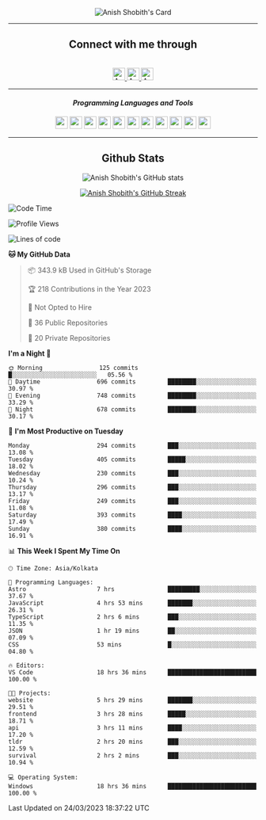 <div align="center">

![Anish Shobith's Card](https://cardivo.vercel.app/api?name=Anish%20Shobith%20P%20S&description=Hi%20there%F0%9F%91%8B,%20I%20am%20a%2020-years-old.%20I%20am%20a%20Web%20and%20Application%20developer%20from%20India.%20Nice%20to%20meet%20you%20all.%20Looking%20forward%20to%20paritcipate%20with%20you.&image=https://i.imgur.com/WlQk3PY.jpg&&disableAnimation=true&site=https://anishshobithps.tech&pattern=plus&colorPattern=%23171616&backgroundColor=%231a1b26&instagram=anish_shobith&linkedin=Anish%20Shobith%20P%20S&fontColor=%23ffffff&iconColor=%23ffffff)

<hr>
 <h2> Connect with me through </h2>
<br>
<a href="https://www.instagram.com/anish_shobith/">
    <img alt="Anish Shobith's Instagram" width="25px" src="https://raw.githubusercontent.com/Anish-Shobith/Anish-Shobith/master/assets/socials/instagram.svg">
    </a>
    <a href="https://discord.gg/cWgDskT">
    <img alt="Anish Shobith's Discord", width="25px" src="https://raw.githubusercontent.com/Anish-Shobith/Anish-Shobith/master/assets/socials/discord.svg">
    </a>
    <a href="https://open.spotify.com/user/goshcrm0y9jzum2lffvu6f4hz">
    <img alt="Anish Shobith's Spotify", width="25px" src="https://raw.githubusercontent.com/Anish-Shobith/Anish-Shobith/master/assets/socials/spotify.svg">
    </a>
    <br>
    <hr>
    <h4> <i> Programming Languages and Tools </i> </h4>
    <img width="25px" src="https://raw.githubusercontent.com/Anish-Shobith/Anish-Shobith/master/assets/languages/javascript.svg">
    <img width="25px" src="https://raw.githubusercontent.com/Anish-Shobith/Anish-Shobith/master/assets/languages/typescript.svg">
    <img width="25px" src="https://raw.githubusercontent.com/Anish-Shobith/Anish-Shobith/master/assets/languages/cpp.svg">
    <img width="25px" src="https://raw.githubusercontent.com/Anish-Shobith/Anish-Shobith/master/assets/languages/ruby.svg">
    <img width="25px" src="https://raw.githubusercontent.com/Anish-Shobith/Anish-Shobith/master/assets/languages/html.svg">
    <img width="25px" src="https://raw.githubusercontent.com/Anish-Shobith/Anish-Shobith/master/assets/tools/nodejs.svg">
    <img width="25px" src="https://raw.githubusercontent.com/Anish-Shobith/Anish-Shobith/master/assets/tools/docker.svg">
    <img width="25px" src="https://raw.githubusercontent.com/Anish-Shobith/Anish-Shobith/master/assets/tools/webstorm.svg">
    <img width="25px" src="https://raw.githubusercontent.com/Anish-Shobith/Anish-Shobith/master/assets/tools/intellij.svg">
    <img width="25px" src="https://raw.githubusercontent.com/Anish-Shobith/Anish-Shobith/master/assets/tools/visualstudiocode.svg">
    <img width="25px" src="https://raw.githubusercontent.com/Anish-Shobith/Anish-Shobith/master/assets/tools/git.svg">
<hr>
 <h2> Github Stats </h2>

![Anish Shobith's GitHub stats](https://github-readme-stats-fk82.vercel.app/api?username=Anish-Shobith&show_icons=true&theme=tokyonight&count_private=true)

[![Anish Shobith's GitHub Streak](https://streak-stats.demolab.com?user=Anish-Shobith&theme=tokyonight&hide_border=true&border_radius=4.6)](https://git.io/streak-stats)

</div>

<!--START_SECTION:waka-->
![Code Time](http://img.shields.io/badge/Code%20Time-856%20hrs%2020%20mins-blue)

![Profile Views](http://img.shields.io/badge/Profile%20Views-12-blue)

![Lines of code](https://img.shields.io/badge/From%20Hello%20World%20I%27ve%20Written-498.8%20thousand%20lines%20of%20code-blue)

**🐱 My GitHub Data** 

> 📦 343.9 kB Used in GitHub's Storage 
 > 
> 🏆 218 Contributions in the Year 2023
 > 
> 🚫 Not Opted to Hire
 > 
> 📜 36 Public Repositories 
 > 
> 🔑 20 Private Repositories 
 > 
**I'm a Night 🦉** 

```text
🌞 Morning                125 commits         █░░░░░░░░░░░░░░░░░░░░░░░░   05.56 % 
🌆 Daytime                696 commits         ████████░░░░░░░░░░░░░░░░░   30.97 % 
🌃 Evening                748 commits         ████████░░░░░░░░░░░░░░░░░   33.29 % 
🌙 Night                  678 commits         ████████░░░░░░░░░░░░░░░░░   30.17 % 
```
📅 **I'm Most Productive on Tuesday** 

```text
Monday                   294 commits         ███░░░░░░░░░░░░░░░░░░░░░░   13.08 % 
Tuesday                  405 commits         █████░░░░░░░░░░░░░░░░░░░░   18.02 % 
Wednesday                230 commits         ███░░░░░░░░░░░░░░░░░░░░░░   10.24 % 
Thursday                 296 commits         ███░░░░░░░░░░░░░░░░░░░░░░   13.17 % 
Friday                   249 commits         ███░░░░░░░░░░░░░░░░░░░░░░   11.08 % 
Saturday                 393 commits         ████░░░░░░░░░░░░░░░░░░░░░   17.49 % 
Sunday                   380 commits         ████░░░░░░░░░░░░░░░░░░░░░   16.91 % 
```


📊 **This Week I Spent My Time On** 

```text
🕑︎ Time Zone: Asia/Kolkata

💬 Programming Languages: 
Astro                    7 hrs               █████████░░░░░░░░░░░░░░░░   37.67 % 
JavaScript               4 hrs 53 mins       ███████░░░░░░░░░░░░░░░░░░   26.31 % 
TypeScript               2 hrs 6 mins        ███░░░░░░░░░░░░░░░░░░░░░░   11.35 % 
JSON                     1 hr 19 mins        ██░░░░░░░░░░░░░░░░░░░░░░░   07.09 % 
CSS                      53 mins             █░░░░░░░░░░░░░░░░░░░░░░░░   04.80 % 

🔥 Editors: 
VS Code                  18 hrs 36 mins      █████████████████████████   100.00 % 

🐱‍💻 Projects: 
website                  5 hrs 29 mins       ███████░░░░░░░░░░░░░░░░░░   29.51 % 
frontend                 3 hrs 28 mins       █████░░░░░░░░░░░░░░░░░░░░   18.71 % 
api                      3 hrs 11 mins       ████░░░░░░░░░░░░░░░░░░░░░   17.20 % 
tldr                     2 hrs 20 mins       ███░░░░░░░░░░░░░░░░░░░░░░   12.59 % 
survival                 2 hrs 2 mins        ███░░░░░░░░░░░░░░░░░░░░░░   10.94 % 

💻 Operating System: 
Windows                  18 hrs 36 mins      █████████████████████████   100.00 % 
```


 Last Updated on 24/03/2023 18:37:22 UTC
<!--END_SECTION:waka-->

